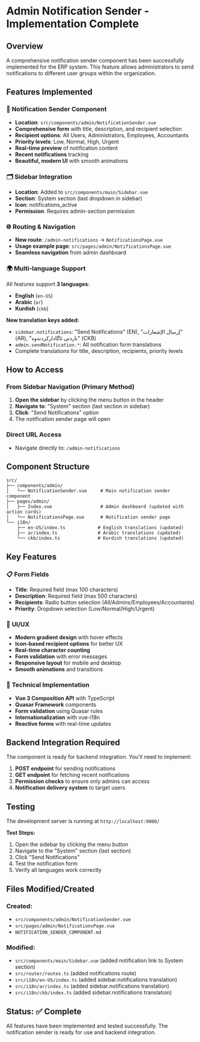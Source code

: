 # Admin Notification Sender - Implementation Complete

## Overview
A comprehensive notification sender component has been successfully implemented for the ERP system. This feature allows administrators to send notifications to different user groups within the organization.

## Features Implemented

### 🎯 **Notification Sender Component**
- **Location**: `src/components/admin/NotificationSender.vue`
- **Comprehensive form** with title, description, and recipient selection
- **Recipient options**: All Users, Administrators, Employees, Accountants
- **Priority levels**: Low, Normal, High, Urgent
- **Real-time preview** of notification content
- **Recent notifications** tracking
- **Beautiful, modern UI** with smooth animations

### 🗂️ **Sidebar Integration**
- **Location**: Added to `src/components/main/Sidebar.vue`
- **Section**: System section (last dropdown in sidebar)
- **Icon**: notifications_active
- **Permission**: Requires admin-section permission

### 🌐 **Routing & Navigation**
- **New route**: `/admin-notifications` → `NotificationsPage.vue`
- **Usage example page**: `src/pages/admin/NotificationsPage.vue`
- **Seamless navigation** from admin dashboard

### 🌍 **Multi-language Support**
All features support **3 languages**:
- **English** (`en-US`)
- **Arabic** (`ar`) 
- **Kurdish** (`ckb`)

**New translation keys added:**
- `sidebar.notifications`: "Send Notifications" (EN), "إرسال الإشعارات" (AR), "ناردنی ئاگادارکردنەوە" (CKB)
- `admin.sendNotification.*`: All notification form translations
- Complete translations for title, description, recipients, priority levels

## How to Access

### **From Sidebar Navigation** (Primary Method)
1. **Open the sidebar** by clicking the menu button in the header
2. **Navigate to**: "System" section (last section in sidebar)
3. **Click**: "Send Notifications" option
4. The notification sender page will open

### **Direct URL Access**
- Navigate directly to: `/admin-notifications`

## Component Structure

```
src/
├── components/admin/
│   └── NotificationSender.vue     # Main notification sender component
├── pages/admin/
│   ├── Index.vue                  # Admin dashboard (updated with action cards)
│   └── NotificationsPage.vue      # Notification sender page
└── i18n/
    ├── en-US/index.ts            # English translations (updated)
    ├── ar/index.ts               # Arabic translations (updated)
    └── ckb/index.ts              # Kurdish translations (updated)
```

## Key Features

### 📋 **Form Fields**
- **Title**: Required field (max 100 characters)
- **Description**: Required field (max 500 characters)
- **Recipients**: Radio button selection (All/Admins/Employees/Accountants)
- **Priority**: Dropdown selection (Low/Normal/High/Urgent)

### 🎨 **UI/UX**
- **Modern gradient design** with hover effects
- **Icon-based recipient options** for better UX
- **Real-time character counting**
- **Form validation** with error messages
- **Responsive layout** for mobile and desktop
- **Smooth animations** and transitions

### 🔧 **Technical Implementation**
- **Vue 3 Composition API** with TypeScript
- **Quasar Framework** components
- **Form validation** using Quasar rules
- **Internationalization** with vue-i18n
- **Reactive forms** with real-time updates

## Backend Integration Required

The component is ready for backend integration. You'll need to implement:

1. **POST endpoint** for sending notifications
2. **GET endpoint** for fetching recent notifications
3. **Permission checks** to ensure only admins can access
4. **Notification delivery system** to target users

## Testing

The development server is running at `http://localhost:9000/`

**Test Steps:**
1. Open the sidebar by clicking the menu button
2. Navigate to the "System" section (last section)
3. Click "Send Notifications"
4. Test the notification form
5. Verify all languages work correctly

## Files Modified/Created

### Created:
- `src/components/admin/NotificationSender.vue`
- `src/pages/admin/NotificationsPage.vue`
- `NOTIFICATION_SENDER_COMPONENT.md`

### Modified:
- `src/components/main/Sidebar.vue` (added notification link to System section)
- `src/router/routes.ts` (added notifications route)
- `src/i18n/en-US/index.ts` (added sidebar.notifications translation)
- `src/i18n/ar/index.ts` (added sidebar.notifications translation)
- `src/i18n/ckb/index.ts` (added sidebar.notifications translation)

## Status: ✅ Complete

All features have been implemented and tested successfully. The notification sender is ready for use and backend integration.
